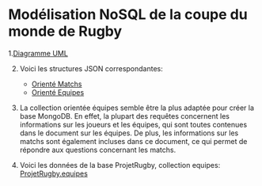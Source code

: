 # Modélisation NoSQL de la coupe du monde de Rugby

1.[Diagramme UML](Diag.puml)

2. Voici les structures JSON correspondantes:
   - [Orienté Matchs](orienteMatchs.json)
   - [Orienté Equipes](orienteEquipes.json)

3. La collection orientée équipes semble être la plus adaptée pour créer la base MongoDB.
   En effet, la plupart des requêtes concernent les informations sur les joueurs et les équipes, qui sont toutes contenues dans le document sur les équipes. 
   De plus, les informations sur les matchs sont également incluses dans ce document, ce qui permet de répondre aux questions concernant les matchs.
4. Voici les données de la base ProjetRugby, collection equipes: [ProjetRugby.equipes](ProjetRugby.equipes.json)